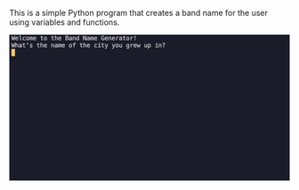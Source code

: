 This is a simple Python program that creates a band name for the user using variables and functions.

![](band-name-generator.gif)
